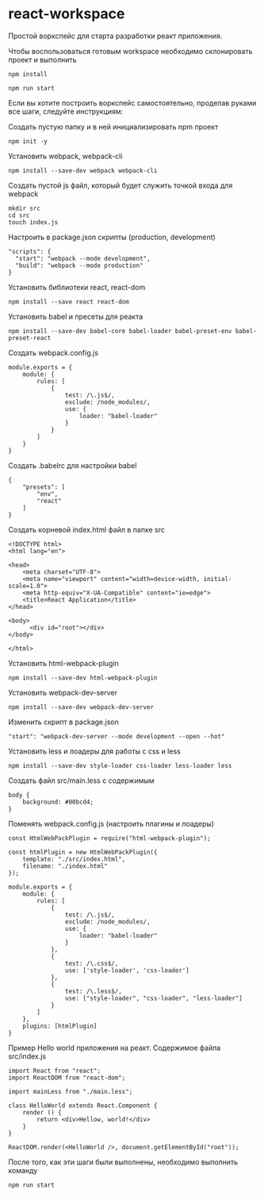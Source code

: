 # react-workspace
Простой воркспейс для старта разработки реакт приложения.

Чтобы воспользоваться готовым workspace необходимо склонировать проект и выполнить
```
npm install

npm run start
```

Если вы хотите построить воркспейс самостоятельно, проделав руками все шаги, следуйте инструкциям:

Создать пустую папку и в ней инициализировать npm проект
```
npm init -y
```

Установить webpack, webpack-cli
```
npm install --save-dev webpack webpack-cli
```

Создать пустой js файл, который будет служить точкой входа для webpack
```
mkdir src
cd src
touch index.js
```

Настроить в package.json скрипты (production, development)
```
"scripts": {
  "start": "webpack --mode development",
  "build": "webpack --mode production"
}
```
Установить библиотеки react, react-dom
```
npm install --save react react-dom
```

Установить babel и пресеты для реакта
```
npm install --save-dev babel-core babel-loader babel-preset-env babel-preset-react
```

Создать webpack.config.js
```
module.exports = {
    module: {
        rules: [
            {
                test: /\.js$/,
                exclude: /node_modules/,
                use: {
                    loader: "babel-loader"
                }
            }          
        ]
    }
}
```
Создать .babelrc для настройки babel
```
{
    "presets": [
        "env",
        "react"
    ]
}
```

Создать корневой index.html файл в папке src
```
<!DOCTYPE html>
<html lang="en">

<head>
    <meta charset="UTF-8">
    <meta name="viewport" content="width=device-width, initial-scale=1.0">
    <meta http-equiv="X-UA-Compatible" content="ie=edge">
    <title>React Application</title>    
</head>

<body>
      <div id="root"></div>
</body>

</html>
```

Установить html-webpack-plugin
```
npm install --save-dev html-webpack-plugin
```

Установить webpack-dev-server
```
npm install --save-dev webpack-dev-server
```

Изменить скрипт в package.json
```
"start": "webpack-dev-server --mode development --open --hot"
```

Установить less и лоадеры для работы с css и less
```
npm install --save-dev style-loader css-loader less-loader less
```

Создать файл src/main.less с содержимым 
```
body {
    background: #00bcd4;
}
```

Поменять webpack.config.js (настроить плагины и лоадеры)
```
const HtmlWebPackPlugin = require("html-webpack-plugin");

const htmlPlugin = new HtmlWebPackPlugin({
    template: "./src/index.html",
    filename: "./index.html"
});

module.exports = {
    module: {
        rules: [
            {
                test: /\.js$/,
                exclude: /node_modules/,
                use: {
                    loader: "babel-loader"
                }
            }, 
            {
                test: /\.css$/,
                use: ['style-loader', 'css-loader']
            },
            {
                test: /\.less$/,
                use: ["style-loader", "css-loader", "less-loader"]
            }
        ]
    },
    plugins: [htmlPlugin]
}
```

Пример Hello world приложения на реакт. Содержимое файла src/index.js
```
import React from "react";
import ReactDOM from "react-dom";

import mainLess from "./main.less";

class HelloWorld extends React.Component {
    render () {
        return <div>Hellow, world!</div>
    }
}

ReactDOM.render(<HelloWorld />, document.getElementById("root"));
```

После того, как эти шаги были выполнены, необходимо выполнить команду
```
npm run start
```
